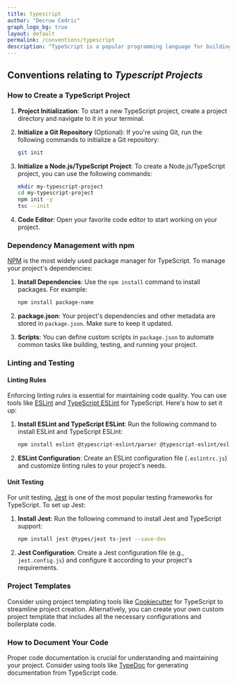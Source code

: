 ```yaml
---
title: typescript
author: "Decruw Cedric"
graph_logo_bg: true
layout: default
permalink: /conventions/typescript
description: "TypeScript is a popular programming language for building web applications. Learn about TypeScript conventions and best practices."
---
```


## Conventions relating to _Typescript Projects_

### How to Create a TypeScript Project

1. **Project Initialization**: To start a new TypeScript project, create a project directory and navigate to it in your terminal.

2. **Initialize a Git Repository** (Optional): If you're using Git, run the following commands to initialize a Git repository:

   ```bash
   git init
   ```

3. **Initialize a Node.js/TypeScript Project**: To create a Node.js/TypeScript project, you can use the following commands:

   ```bash
   mkdir my-typescript-project
   cd my-typescript-project
   npm init -y
   tsc --init
   ```

4. **Code Editor**: Open your favorite code editor to start working on your project.

### Dependency Management with npm

[NPM](https://www.npmjs.com/) is the most widely used package manager for TypeScript. To manage your project's dependencies:

1. **Install Dependencies**: Use the `npm install` command to install packages. For example:

   ```bash
   npm install package-name
   ```

2. **package.json**: Your project's dependencies and other metadata are stored in `package.json`. Make sure to keep it updated.

3. **Scripts**: You can define custom scripts in `package.json` to automate common tasks like building, testing, and running your project.

### Linting and Testing

#### Linting Rules

Enforcing linting rules is essential for maintaining code quality. You can use tools like [ESLint](https://eslint.org/) and [TypeScript ESLint](https://github.com/typescript-eslint/typescript-eslint) for TypeScript. Here's how to set it up:

1. **Install ESLint and TypeScript ESLint**: Run the following command to install ESLint and TypeScript ESLint:

   ```bash
   npm install eslint @typescript-eslint/parser @typescript-eslint/eslint-plugin --save-dev
   ```

2. **ESLint Configuration**: Create an ESLint configuration file (`.eslintrc.js`) and customize linting rules to your project's needs.

#### Unit Testing

For unit testing, [Jest](https://jestjs.io/) is one of the most popular testing frameworks for TypeScript. To set up Jest:

1. **Install Jest**: Run the following command to install Jest and TypeScript support:

   ```bash
   npm install jest @types/jest ts-jest --save-dev
   ```

2. **Jest Configuration**: Create a Jest configuration file (e.g., `jest.config.js`) and configure it according to your project's requirements.

### Project Templates

Consider using project templating tools like [Cookiecutter](https://cookiecutter.readthedocs.io/) for TypeScript to streamline project creation. Alternatively, you can create your own custom project template that includes all the necessary configurations and boilerplate code.

### How to Document Your Code

Proper code documentation is crucial for understanding and maintaining your project. Consider using tools like [TypeDoc](https://typedoc.org/) for generating documentation from TypeScript code.
